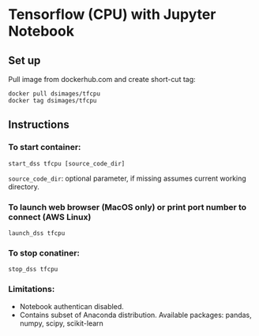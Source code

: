 # Tensorflow (CPU) with Jupyter Notebook

## Set up

Pull image from dockerhub.com and create short-cut tag: 
```
docker pull dsimages/tfcpu
docker tag dsimages/tfcpu
```

## Instructions

### To start container:
```
start_dss tfcpu [source_code_dir]
```
`source_code_dir`: optional parameter, if missing assumes current working directory.


### To launch web browser (MacOS only) or print port number to connect (AWS Linux)
```
launch_dss tfcpu
```

### To stop conatiner:
```
stop_dss tfcpu
```

### Limitations:
* Notebook authentican disabled.
* Contains subset of Anaconda distribution.  Available packages: pandas, numpy, scipy, scikit-learn
